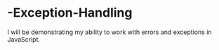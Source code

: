 # -Exception-Handling

I will be demonstrating my ability to work with errors and exceptions in JavaScript.
